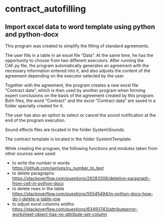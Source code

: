 # contract_autofilling
## Import excel data to word template using python and python-docx

This program was created to simplify the filling of standard agreements.

The user fills in a table in an excel file “Data”. At the same time, he has the opportunity to choose from two different executors. After running the CAF.py file, the program automatically generates an agreement with the necessary information entered into it, and also adjusts the content of the agreement depending on the executor selected by the user.

Together with the agreement, the program creates a new excel file “Contract data”, which is then used by another program when forming expert conclusions on the basis of the agreement created by this program. Both files, the word "Contract" and the excel “Contract data” are saved in a folder specially created for it.

The user has also an option to select or cancel the sound notification at the end of the program execution.

Sound effects files are located in the folder System\Sounds.

The contract template is located in the folder System\Template.

While creating the program, the following functions and modules taken from other sources were used:
- to write the number in words
https://github.com/seriyps/ru_number_to_text
- to delete paragraphs
https://stackoverflow.com/questions/29283306/deleting-paragraph-from-cell-in-python-docx
- to delete rows in the table
https://stackoverflow.com/questions/55545494/in-python-docx-how-do-i-delete-a-table-row
- to adjust excel columns widths
https://stackoverflow.com/questions/63493743/attributeerror-worksheet-object-has-no-attribute-set-column
